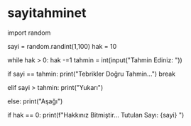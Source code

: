 # sayitahminet

import random

sayi = random.randint(1,100)
hak = 10

while hak > 0:
  hak -=1
  tahmin = int(input("Tahmin Ediniz: "))

  if sayi == tahmin:
    print("Tebrikler Doğru Tahmin...")
    break

  elif sayi > tahmin:
    print("Yukarı")

  else:
    print("Aşağı")

  if hak == 0:
    print(f"Hakkınız Bitmiştir... Tutulan Sayı: {sayi} ")

